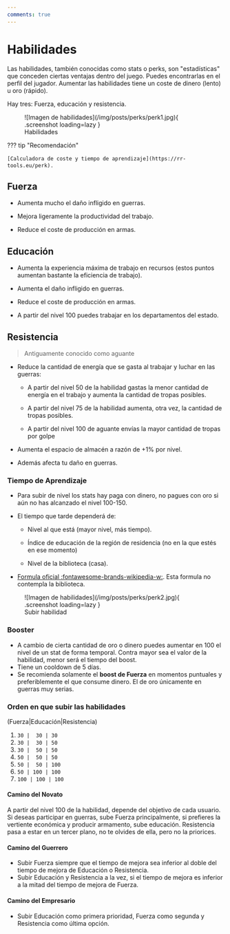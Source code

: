 ```yaml
---
comments: true
---
```


# Habilidades

Las habilidades, también conocidas como stats o perks, son "estadísticas" que conceden ciertas ventajas dentro del juego. Puedes encontrarlas en el perfil del jugador. Aumentar las habilidades tiene un coste de dinero (lento) u oro (rápido).

Hay tres: Fuerza, educación y resistencia.

<figure markdown>
  ![Imagen de habilidades](/img/posts/perks/perk1.jpg){ .screenshot loading=lazy }
  <figcaption>Habilidades</figcaption>
</figure>

??? tip "Recomendación"

    [Calculadora de coste y tiempo de aprendizaje](https://rr-tools.eu/perk).

## Fuerza

- Aumenta mucho el daño infligido en guerras.

- Mejora ligeramente la productividad del trabajo.

- Reduce el coste de producción en armas.

## Educación

- Aumenta la experiencia máxima de trabajo en recursos (estos puntos aumentan bastante la eficiencia de trabajo).

- Aumenta el daño infligido en guerras.

- Reduce el coste de producción en armas.

- A partir del nivel 100 puedes trabajar en los departamentos del estado.

## Resistencia

> Antiguamente conocido como aguante

- Reduce la cantidad de energía que se gasta al trabajar y luchar en las guerras:

  - A partir del nivel 50 de la habilidad gastas la menor cantidad de energía en el trabajo y aumenta la cantidad de tropas posibles.

  - A partir del nivel 75 de la habilidad aumenta, otra vez, la cantidad de tropas posibles.

  - A partir del nivel 100 de aguante envías la mayor cantidad de tropas por golpe

- Aumenta el espacio de almacén a razón de +1% por nivel.

- Además afecta tu daño en guerras.

### Tiempo de Aprendizaje

- Para subir de nivel los stats hay paga con dinero, no pagues con oro si aún no has alcanzado el nivel 100-150.

- El tiempo que tarde dependerá de:

  - Nivel al que está (mayor nivel, más tiempo).

  - Índice de educación de la región de residencia (no en la que estés en ese momento)

  - Nivel de la biblioteca (casa).

- [Formula oficial :fontawesome-brands-wikipedia-w:](https://wiki.rivalregions.com/Perks/es). Esta formula no contempla la biblioteca.

<figure markdown>
  ![Imagen de habilidades](/img/posts/perks/perk2.jpg){ .screenshot loading=lazy }
  <figcaption>Subir habilidad</figcaption>
</figure>

### Booster

- A cambio de cierta cantidad de oro o dinero puedes aumentar en 100 el nivel de un stat de forma temporal. Contra mayor sea el valor de la habilidad, menor será el tiempo del boost.
- Tiene un cooldown de 5 días.
- Se recomienda solamente el **boost de Fuerza** en momentos puntuales y preferiblemente el que consume dinero. El de oro únicamente en guerras muy serias.

### Orden en que subir las habilidades

(Fuerza|Educación|Resistencia)

1.  `30 |  30 | 30`
2.  `30 |  30 | 50`
3.  `30 |  50 | 50`
4.  `50 |  50 | 50`
5.  `50 |  50 | 100`
6.  `50 | 100 | 100`
7.  `100 | 100 | 100`

#### Camino del Novato

A partir del nivel 100 de la habilidad, depende del objetivo de cada usuario. Si deseas participar en guerras, sube Fuerza principalmente, si prefieres la vertiente económica y producir armamento, sube educación. Resistencia pasa a estar en un tercer plano, no te olvides de ella, pero no la priorices.

#### Camino del Guerrero

- Subir Fuerza siempre que el tiempo de mejora sea inferior al doble del tiempo de mejora de Educación o Resistencia.
- Subir Educación y Resistencia a la vez, si el tiempo de mejora es inferior a la mitad del tiempo de mejora de Fuerza.

#### Camino del Empresario

- Subir Educación como primera prioridad, Fuerza como segunda y Resistencia como última opción.
